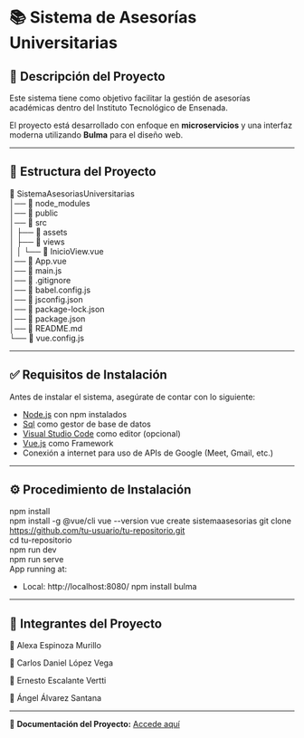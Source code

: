 # 📚 Sistema de Asesorías Universitarias  

## 📝 Descripción del Proyecto  
Este sistema tiene como objetivo facilitar la gestión de asesorías académicas dentro del Instituto Tecnológico de Ensenada.  

El proyecto está desarrollado con enfoque en **microservicios** y una interfaz moderna utilizando **Bulma** para el diseño web.  

---

## 📁 Estructura del Proyecto
📁 SistemaAsesoriasUniversitarias  
│── 📁 node_modules  
│── 📁 public  
│── 📁 src  
│   ├── 📁 assets  
│   ├── 📁 views  
│   │   └── 📄 InicioView.vue  
│── 📄 App.vue  
│── 📄 main.js  
│── 📄 .gitignore  
│── 📄 babel.config.js  
│── 📄 jsconfig.json  
│── 📄 package-lock.json  
│── 📄 package.json  
│── 📄 README.md  
└── 📄 vue.config.js  


---

## ✅ Requisitos de Instalación  

Antes de instalar el sistema, asegúrate de contar con lo siguiente:  

- [Node.js](https://nodejs.org/) con npm instalados  
- [Sql](https://www.microsoft.com/es-mx/sql-server/sql-server-downloads) como gestor de base de datos  
- [Visual Studio Code](https://code.visualstudio.com/) como editor (opcional)
- [Vue.js](https://vuejs.org/guide/quick-start.html) como Framework 
- Conexión a internet para uso de APIs de Google (Meet, Gmail, etc.)  

---

## ⚙️ Procedimiento de Instalación  

npm install <br>
npm install -g @vue/cli
vue --version
vue create sistemaasesorias
git clone https://github.com/tu-usuario/tu-repositorio.git <br>
cd tu-repositorio <br>
npm run dev <br>
npm run serve <br>
App running at:
  - Local:   http://localhost:8080/
npm install bulma <br>


---

## 👥 Integrantes del Proyecto
👤 Alexa Espinoza Murillo <br>

👤 Carlos Daniel López Vega <br>

👤 Ernesto Escalante Vertti <br>

👤 Ángel Álvarez Santana <br>


---

📄 **Documentación del Proyecto:** [Accede aquí](https://docs.google.com/document/d/1jm7XVzMNtXdvODL4rA-e8vWEbzKD7CJ24IId1VVeDOU/edit?usp=sharing)  



